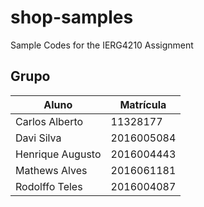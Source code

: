 # shop-samples
Sample Codes for the IERG4210 Assignment

## Grupo

Aluno | Matrícula
--------- | ------
Carlos Alberto  |  11328177
Davi Silva  |  2016005084 
Henrique Augusto  |  2016004443
Mathews Alves  |  2016061181
Rodolffo Teles  |  2016004087
